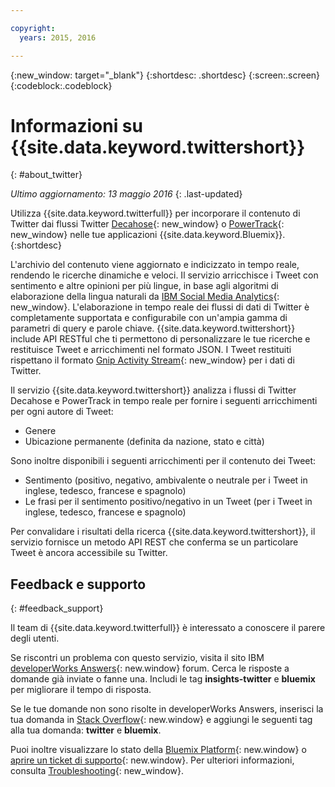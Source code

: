 ```yaml
---

copyright:
  years: 2015, 2016

---
```


{:new_window: target="_blank"}
{:shortdesc: .shortdesc}
{:screen:.screen}
{:codeblock:.codeblock}

# Informazioni su {{site.data.keyword.twittershort}}
{: #about_twitter}

*Ultimo aggiornamento: 13 maggio 2016*
{: .last-updated}

Utilizza {{site.data.keyword.twitterfull}} per incorporare il contenuto di Twitter dai flussi Twitter [Decahose](http://support.gnip.com/apis/firehose/overview.html){: new_window} o [PowerTrack](http://support.gnip.com/apis/powertrack/overview.html){: new_window} nelle tue applicazioni {{site.data.keyword.Bluemix}}.
{:shortdesc}

L'archivio del contenuto viene aggiornato e indicizzato in tempo reale, rendendo le ricerche dinamiche e veloci. Il servizio arricchisce i Tweet con sentimento e altre opinioni per più lingue, in base agli algoritmi di elaborazione della lingua naturali da [IBM Social Media Analytics](http://www.ibm.com/software/products/en/social-media-analytics/){: new_window}. L'elaborazione in tempo reale dei flussi di dati di Twitter è completamente supportata e configurabile con un'ampia gamma di parametri di query e parole chiave. {{site.data.keyword.twittershort}} include API RESTful che ti permettono di personalizzare le tue ricerche e restituisce Tweet e arricchimenti nel formato JSON. I Tweet restituiti rispettano il formato [Gnip Activity Stream](http://support.gnip.com/sources/twitter/data_format.html){: new_window} per i dati di Twitter.

Il servizio {{site.data.keyword.twittershort}} analizza i flussi di Twitter Decahose e PowerTrack in tempo reale per fornire i seguenti arricchimenti per ogni autore di Tweet:
* Genere
* Ubicazione permanente (definita da nazione, stato e città)

Sono inoltre disponibili i seguenti arricchimenti per il contenuto dei Tweet:

* Sentimento (positivo, negativo, ambivalente o neutrale per i Tweet in inglese, tedesco, francese e spagnolo)
* Le frasi per il sentimento positivo/negativo in un Tweet (per i Tweet in inglese, tedesco, francese e spagnolo)

Per convalidare i risultati della ricerca {{site.data.keyword.twittershort}}, il servizio fornisce un metodo API REST che conferma se un particolare Tweet è ancora accessibile su Twitter. 

## Feedback e supporto 
{: #feedback_support}

Il team di {{site.data.keyword.twitterfull}} è interessato a conoscere il parere degli utenti.

Se riscontri un problema con questo servizio, visita il sito
IBM [developerWorks Answers](https://developer.ibm.com/answers/topics/insights-twitter/?smartspace=bluemix){: new.window} forum. Cerca le risposte a domande già inviate o fanne una.
Includi le tag **insights-twitter** e **bluemix** per migliorare il tempo di risposta.

Se le tue domande non sono risolte in developerWorks Answers, inserisci la tua domanda in
[Stack Overflow](http://stackoverflow.com/search?q=twitter+bluemix){: new.window} e aggiungi le seguenti tag alla tua domanda: **twitter** e **bluemix**.

Puoi inoltre visualizzare lo stato della [Bluemix Platform](https://developer.ibm.com/bluemix/support/#status){: new.window}
o [aprire un ticket di supporto](https://cloudoe.support.ibmcloud.com/ics/support/default.asp?deptid=31036&offering=ibmbluemix){: new.window}. Per ulteriori informazioni, consulta [Troubleshooting](https://console.{DomainName}/docs/troubleshoot/troubleshoot.html){: new_window}.
